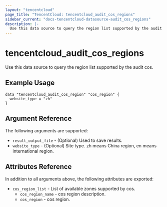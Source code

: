 ```yaml
---
layout: "tencentcloud"
page_title: "TencentCloud: tencentcloud_audit_cos_regions"
sidebar_current: "docs-tencentcloud-datasource-audit_cos_regions"
description: |-
  Use this data source to query the region list supported by the audit cos.
---
```


# tencentcloud_audit_cos_regions

Use this data source to query the region list supported by the audit cos.

## Example Usage

```hcl
data "tencentcloud_audit_cos_region" "cos_region" {
  website_type = "zh"
}
```

## Argument Reference

The following arguments are supported:

* `result_output_file` - (Optional) Used to save results.
* `website_type` - (Optional) Site type. zh means China region, en means international region.

## Attributes Reference

In addition to all arguments above, the following attributes are exported:

* `cos_region_list` - List of available zones supported by cos.
  * `cos_region_name` - cos region description.
  * `cos_region` - cos region.


